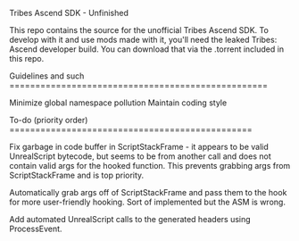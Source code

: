Tribes Ascend SDK - Unfinished

This repo contains the source for the unofficial Tribes Ascend SDK.
To develop with it and use mods made with it,  you'll need the leaked
Tribes: Ascend developer build. You can download that via the .torrent
included in this repo.

Guidelines and such ==================================================

Minimize global namespace pollution
Maintain coding style

To-do (priority order) ===============================================

Fix garbage in code buffer in ScriptStackFrame - it appears to be valid
UnrealScript bytecode, but seems to be from another call and does not
contain valid args for the hooked function. This prevents grabbing args
from ScriptStackFrame and is top priority.

Automatically grab args off of ScriptStackFrame and pass them to the hook
for more user-friendly hooking. Sort of implemented but the ASM is wrong.

Add automated UnrealScript calls to the generated headers using ProcessEvent.
